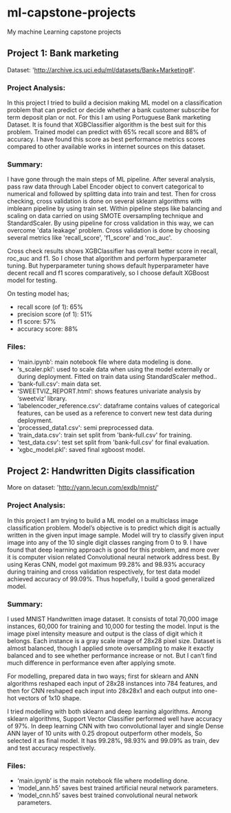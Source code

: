 # ml-capstone-projects
My machine Learning capstone projects

## Project 1: Bank marketing 
Dataset: 'http://archive.ics.uci.edu/ml/datasets/Bank+Marketing#'.
### Project Analysis:
In this project I tried to build a decision making ML model on a classification problem that can predict or decide whether a bank customer subscribe for term deposit plan or not. For this I am using Portuguese Bank marketing Dataset. It is found that XGBClassifier algorithm is the best suit for this problem. Trained model can predict with 65% recall score and 88% of accuracy. I have found this score as best performance metrics scores compared to other available works in internet sources on this dataset.
### Summary:
I have gone through the main steps of ML pipeline. After several analysis, pass raw data through Label Encoder object to convert categorical to numerical and followed by splitting data into train and test. Then for cross checking, cross validation is done on several sklearn algorithms with imblearn pipeline by using train set. Within pipeline steps like balancing and scaling on data carried on using SMOTE oversampling technique and StandardScaler. By using pipeline for cross validation in this way, we can overcome 'data leakage' problem. Cross validation is done by choosing several metrics like 'recall_score', 'f1_score' and 'roc_auc'.

Cross check results shows XGBClassifier has overall better score in recall, roc_auc and f1. So I chose that algorithm and perform hyperparameter tuning. But hyperparameter tuning shows default hyperparameter have decent recall and f1 scores comparatively, so I choose default XGBoost model for testing. 

On testing model has;
- recall score (of 1): 65%
- precision score (of 1): 51%
- f1 score: 57%
- accuracy score: 88%
### Files:
-	‘main.ipynb’: main notebook file where data modeling  is done.
-	‘s_scaler.pkl’: used to scale data when using the model externally or during deployment. Fitted on train data using StandardScaler method..
-	'bank-full.csv': main data set.
-	‘SWEETVIZ_REPORT.html’: shows features univariate analysis by ‘sweetviz’ library.
-	'labelencoder_reference.csv': dataframe contains values of categorical features, can be used as a reference to convert new test data during deployment.
-	'processed_data1.csv': semi preprocessed data.
-	'train_data.csv': train set split from 'bank-full.csv' for training.
-	'test_data.csv': test set split from 'bank-full.csv' for final evaluation.
-	‘xgbc_model.pkl': saved final xgboost model.

## Project 2: Handwritten Digits classification
More on dataset: 'http://yann.lecun.com/exdb/mnist/' 
### Project Analysis:
In this project I am trying to build a ML model on a multiclass image classification problem. Model’s objective is to predict which digit is actually written in the given input image sample. Model will try to classify given input image into any of the 10 single digit classes ranging from 0 to 9. I have found that deep learning approach is good for this problem, and more over it is computer vision related Convolutional neural network address best. By using Keras CNN, model got maximum 99.28% and 98.93% accuracy during training and cross validation respectively, for test data model achieved accuracy of 99.09%. Thus hopefully, I build  a good generalized model.
### Summary:
I used MNIST Handwritten image dataset. It consists of total 70,000 image instances, 60,000 for training and 10,000 for testing the model. Input is the image pixel intensity measure and output is the class of digit which it belongs. Each instance is a gray scale image of 28x28 pixel size. Dataset is almost balanced, though I applied smote oversampling to make it exactly balanced and to see whether performance increase or not. But I can’t find much difference in performance even after applying smote.

For modelling, prepared data in two ways; first for sklearn and ANN algorithms reshaped each input of 28x28 instances into 784 features, and then for CNN reshaped each input into 28x28x1 and each output into one-hot vectors of 1x10 shape.

I tried modelling with both sklearn and deep learning algorithms. Among sklearn algorithms, Support Vector Classifier performed well have accuracy of 97%. In deep learning CNN with two convolutional layer and single Dense ANN layer of 10 units with 0.25 dropout outperform other models, So selected it as final model. It has 99.28%, 98.93% and 99.09% as train, dev and test accuracy respectively.

### Files:
-	‘main.ipynb’ is the main notebook file where modelling done.
-	‘model_ann.h5’ saves best trained artificial neural network parameters. 
-	‘model_cnn.h5’ saves best trained convolutional neural network parameters.

